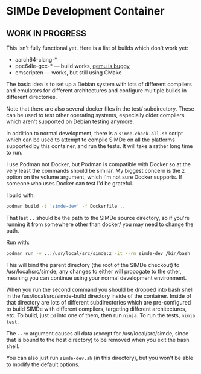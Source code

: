 # SIMDe Development Container

## WORK IN PROGRESS

This isn't fully functional yet.  Here is a list of builds which don't
work yet:

 - aarch64-clang-*
 - ppc64le-gcc-* — build works, [qemu is buggy](https://bugs.launchpad.net/qemu/+bug/1883784)
 - emscripten — works, but still using CMake

The basic idea is to set up a Debian system with lots of different
compilers and emulators for different architectures and configure
multiple builds in different directories.

Note that there are also several docker files in the test/
subdirectory.  These can be used to test other operating systems,
especially older compilers which aren't supported on Debian testing
anymore.

In addition to normal development, there is a `simde-check-all.sh`
script which can be used to attempt to compile SIMDe on all the
platforms supported by this container, and run the tests.  It will
take a rather long time to run.

I use Podman not Docker, but Podman is compatible with Docker so at
the very least the commands should be similar.  My biggest concern is
the z option on the volume argument, which I'm not sure Docker
supports.  If someone who uses Docker can test I'd be grateful.

I build with:

```sh
podman build -t 'simde-dev' -f Dockerfile ..
```

That last `..` should be the path to the SIMDe source directory, so if
you're running it from somewhere other than docker/ you may need to
change the path.

Run with:

```sh
podman run -v ..:/usr/local/src/simde:z -it --rm simde-dev /bin/bash
```

This will bind the parent directory (the root of the SIMDe checkout)
to /usr/local/src/simde; any changes to either will propogate to the
other, meaning you can continue using your normal development
environment.

When you run the second command you should be dropped into bash shell
in the /usr/local/src/simde-build directory inside of the container.
Inside of that directory are lots of different subdirectories which
are pre-configured to build SIMDe with different compilers, targeting
different architectures, etc.  To build, just `cd` into one of them,
then run `ninja`.  To run the tests, `ninja test`.

The `--rm` argument causes all data (except for /usr/local/src/simde,
since that is bound to the host directory) to be removed when you exit
the bash shell.

You can also just run `simde-dev.sh` (in this directory), but you
won't be able to modify the default options.
